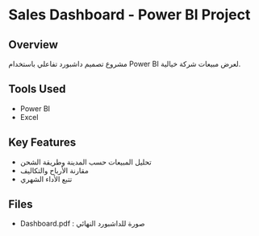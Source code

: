 # Sales Dashboard - Power BI Project

## Overview
مشروع تصميم داشبورد تفاعلي باستخدام Power BI لعرض مبيعات شركة خيالية.

## Tools Used
- Power BI
- Excel

## Key Features
- تحليل المبيعات حسب المدينة وطريقة الشحن
- مقارنة الأرباح والتكاليف
- تتبع الأداء الشهري

## Files
- Dashboard.pdf : صورة للداشبورد النهائي
